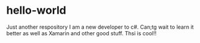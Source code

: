 # hello-world
Just another respository
I am a new developer to c#. Can;tg wait to learn it better as well
as Xamarin and other good stuff.
Thsi is cool!!
